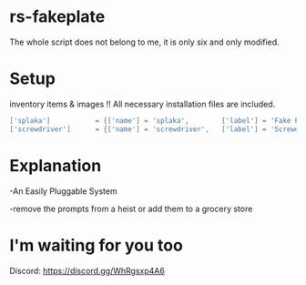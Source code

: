 # rs-fakeplate

The whole script does not belong to me, it is only six and only modified.

# Setup

inventory items & images !! All necessary installation files are included.
```lua
['splaka'] 			 = {['name'] = 'splaka', 		['label'] = 'Fake Plate', 		        ['weight'] = 150, 		['type'] = 'item', 		['image'] = 'fake_plate.png', 	    ['unique'] = false,    ['useable'] = true, 	   ['shouldClose'] = true,	   ['combinable'] = nil,   ['description'] = 'Fake Plate'},
['screwdriver'] 	 = {['name'] = 'screwdriver', 	['label'] = 'Screwdriver', 		        ['weight'] = 250, 		['type'] = 'item', 		['image'] = 'screwdriver.png', 	    ['unique'] = false,    ['useable'] = true, 	   ['shouldClose'] = true,	   ['combinable'] = nil,   ['description'] = 'Screwdriver'},

```

# Explanation

-An Easily Pluggable System


-remove the prompts from a heist or add them to a grocery store


# I'm waiting for you too

Discord: <a href>https://discord.gg/WhRgsxp4A6<a href>

